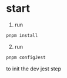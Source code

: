 # start
1. run 
```bash
pnpm install
```
    


2. run 
```bash
pnpm configJest
```
to init the dev jest step